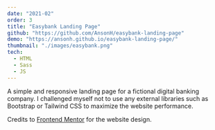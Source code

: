 ```yaml
---
date: "2021-02"
order: 3
title: "Easybank Landing Page"
github: "https://github.com/AnsonH/easybank-landing-page"
demo: "https://ansonh.github.io/easybank-landing-page/"
thumbnail: "./images/easybank.png"
tech:
  - HTML
  - Sass
  - JS
---
```


A simple and responsive landing page for a fictional digital banking company. I challenged myself not to use any external libraries such as Bootstrap or Tailwind CSS to maximize the website performance.

Credits to [Frontend Mentor](https://www.frontendmentor.io/challenges/easybank-landing-page-WaUhkoDN) for the website design.
